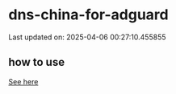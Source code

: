 # dns-china-for-adguard

Last updated on: 2025-04-06 00:27:10.455855

## how to use

[See here](https://github.com/AdguardTeam/AdGuardHome/wiki/Configuration#upstreams-from-file)